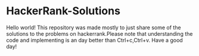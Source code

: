 # HackerRank-Solutions
Hello world!
This repository was made mostly to just share some of the solutions to the problems on hackerrank.Please note that understanding the code and implementing is an day better than Ctrl+c,Ctrl+v.
Have a good day!

